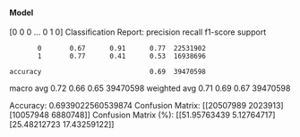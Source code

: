 #### Model
[0 0 0 ... 0 1 0]
Classification Report:
              precision    recall  f1-score   support

           0       0.67      0.91      0.77  22531902
           1       0.77      0.41      0.53  16938696

    accuracy                           0.69  39470598
   macro avg       0.72      0.66      0.65  39470598
weighted avg       0.71      0.69      0.67  39470598

Accuracy: 0.6939022560539874
Confusion Matrix:
[[20507989  2023913]
 [10057948  6880748]]
Confusion Matrix (%):
[[51.95763439  5.12764717]
 [25.48212723 17.43259122]]
